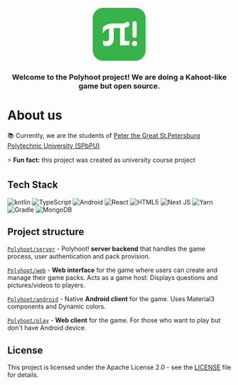 <p align="center">
  <a href="https://polyhoot.ciphen.net">
    <img src="https://github.com/Polyhoot/.github/blob/main/logo.svg?raw=true" alt="polyhoot logo green" width="120" height="120">
  </a>
</p>

<h3 align="center">Welcome to the Polyhoot project! We are doing a Kahoot-like game but open source.</h1>

<h1>About us</h1>

📚 Currently, we are the students of [Peter the Great St.Petersburg Polytechnic University (SPbPU)](https://english.spbstu.ru/)

⚡ **Fun fact:** this project was created as university course project

<h2>Tech Stack</h1>

<p>
  <img alt="kotlin" src="https://img.shields.io/badge/kotlin-%230095D5.svg?style=for-the-badge&logo=kotlin&logoColor=white">
  <img alt="TypeScript" src="https://img.shields.io/badge/typescript-%23007ACC.svg?style=for-the-badge&logo=typescript&logoColor=white">
  <img alt="Android" src="https://img.shields.io/badge/android-%233DDC84.svg?style=for-the-badge&logo=android&logoColor=white">
  <img alt="React" src="https://img.shields.io/badge/react-%2320232a.svg?style=for-the-badge&logo=react&logoColor=%2361DAFB">
  <img alt="HTML5" src="https://img.shields.io/badge/html5-%23E34F26.svg?style=for-the-badge&logo=html5&logoColor=white">
  <img alt="Next JS" src="https://img.shields.io/badge/Next-black?style=for-the-badge&logo=next.js&logoColor=white">
  <img alt="Yarn" src="https://img.shields.io/badge/yarn-%232C8EBB.svg?style=for-the-badge&logo=yarn&logoColor=white">
  <img alt="Gradle" src="https://img.shields.io/badge/Gradle-02303A.svg?style=for-the-badge&logo=Gradle&logoColor=white">
  <img alt="MongoDB" src="https://img.shields.io/badge/MongoDB-%234ea94b.svg?style=for-the-badge&logo=mongodb&logoColor=white">
</p>

<h2>Project structure</h1>
<p><a href="https://github.com/polyhoot/server"><code>Polyhoot/server</code></a> - Polyhoot! <b>server backend</b> that handles the game process, user authentication and pack provision.</p>
<p><a href="https://github.com/polyhoot/web"><code>Polyhoot/web</code></a> - <b>Web interface</b> for the game where users can create and manage their game packs. Acts as a game host: Displays questions and pictures/videos to players.
<p><a href="https://github.com/polyhoot/android"><code>Polyhoot/android</code></a> - Native <b>Android client</b> for the game. Uses Material3 components and Dynamic colors.</p>
<p><a href="https://github.com/polyhoot/play"><code>Polyhoot/play</code></a> - <b>Web client</b> for the game. For those who want to play but don't have Android device.</p>

<h2>License</h2>
<p>This project is licensed under the Apache License 2.0 - see the <a href=LICENSE>LICENSE</a> file for details.</p>

